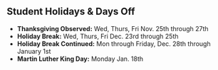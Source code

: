 ## Student Holidays & Days Off

* **Thanksgiving Observed:** Wed, Thurs, Fri Nov. 25th through 27th
* **Holiday Break:** Wed, Thurs, Fri Dec. 23rd through 25th
* **Holiday Break Continued:** Mon through Friday, Dec. 28th through January 1st
* **Martin Luther King Day:** Monday Jan. 18th
